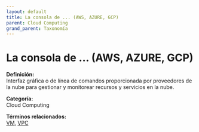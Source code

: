 ```yaml
---
layout: default
title: La consola de ... (AWS, AZURE, GCP)
parent: Cloud Computing
grand_parent: Taxonomía
---
```


# La consola de ... (AWS, AZURE, GCP)

**Definición:**  
Interfaz gráfica o de línea de comandos proporcionada por proveedores de la nube para gestionar y monitorear recursos y servicios en la nube.

**Categoría:**  
Cloud Computing 
  


**Términos relacionados:**  
[VM](https://maleniski.github.io/diccionario-angl-tec-mx/docs/taxonomia/cloud-computing/vm.html), [VPC](https://maleniski.github.io/diccionario-angl-tec-mx/docs/taxonomia/cloud-computing/vpc.html)
